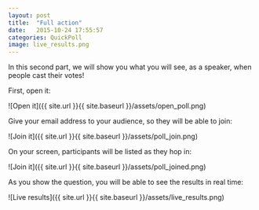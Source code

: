 ```yaml
---
layout: post
title:  "Full action"
date:   2015-10-24 17:55:57
categories: QuickPoll
image: live_results.png
---
```


In this second part, we will show you what you will see, as a speaker, when people cast their votes!

First, open it:

![Open it]({{ site.url }}{{ site.baseurl }}/assets/open_poll.png)

Give your email address to your audience, so they will be able to join:

![Join it]({{ site.url }}{{ site.baseurl }}/assets/poll_join.png)

On your screen, participants will be listed as they hop in:

![Join it]({{ site.url }}{{ site.baseurl }}/assets/poll_joined.png)

As you show the question, you will be able to see the results in real time:

![Live results]({{ site.url }}{{ site.baseurl }}/assets/live_results.png)